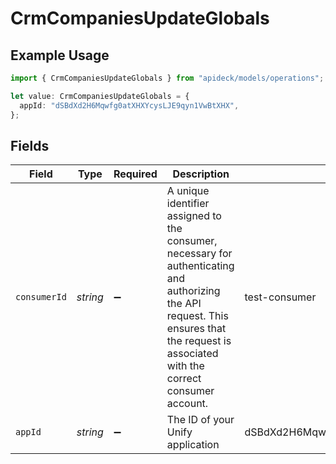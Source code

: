 # CrmCompaniesUpdateGlobals

## Example Usage

```typescript
import { CrmCompaniesUpdateGlobals } from "apideck/models/operations";

let value: CrmCompaniesUpdateGlobals = {
  appId: "dSBdXd2H6Mqwfg0atXHXYcysLJE9qyn1VwBtXHX",
};
```

## Fields

| Field                                                                                                                                                                                      | Type                                                                                                                                                                                       | Required                                                                                                                                                                                   | Description                                                                                                                                                                                | Example                                                                                                                                                                                    |
| ------------------------------------------------------------------------------------------------------------------------------------------------------------------------------------------ | ------------------------------------------------------------------------------------------------------------------------------------------------------------------------------------------ | ------------------------------------------------------------------------------------------------------------------------------------------------------------------------------------------ | ------------------------------------------------------------------------------------------------------------------------------------------------------------------------------------------ | ------------------------------------------------------------------------------------------------------------------------------------------------------------------------------------------ |
| `consumerId`                                                                                                                                                                               | *string*                                                                                                                                                                                   | :heavy_minus_sign:                                                                                                                                                                         | A unique identifier assigned to the consumer, necessary for authenticating and authorizing the API request. This ensures that the request is associated with the correct consumer account. | test-consumer                                                                                                                                                                              |
| `appId`                                                                                                                                                                                    | *string*                                                                                                                                                                                   | :heavy_minus_sign:                                                                                                                                                                         | The ID of your Unify application                                                                                                                                                           | dSBdXd2H6Mqwfg0atXHXYcysLJE9qyn1VwBtXHX                                                                                                                                                    |